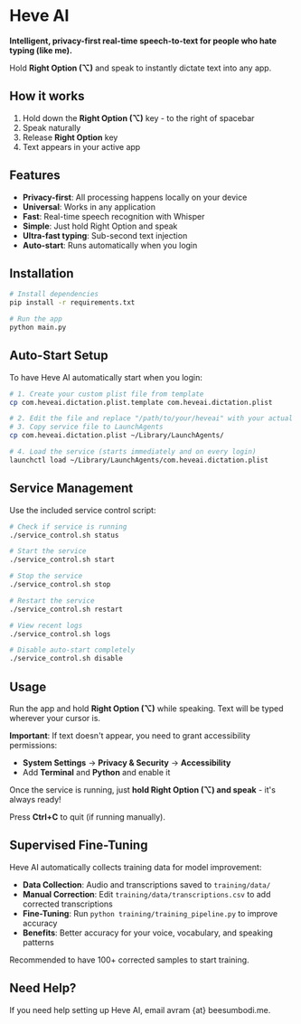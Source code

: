 # Heve AI

**Intelligent, privacy-first real-time speech-to-text for people who hate typing (like me).**

Hold **Right Option (⌥)** and speak to instantly dictate text into any app.

## How it works

1. Hold down the **Right Option (⌥)** key - to the right of spacebar
2. Speak naturally
3. Release **Right Option** key
4. Text appears in your active app

## Features

- **Privacy-first**: All processing happens locally on your device
- **Universal**: Works in any application
- **Fast**: Real-time speech recognition with Whisper
- **Simple**: Just hold Right Option and speak
- **Ultra-fast typing**: Sub-second text injection
- **Auto-start**: Runs automatically when you login

## Installation

```bash
# Install dependencies
pip install -r requirements.txt

# Run the app
python main.py
```

## Auto-Start Setup

To have Heve AI automatically start when you login:

```bash
# 1. Create your custom plist file from template
cp com.heveai.dictation.plist.template com.heveai.dictation.plist

# 2. Edit the file and replace "/path/to/your/heveai" with your actual path
# 3. Copy service file to LaunchAgents
cp com.heveai.dictation.plist ~/Library/LaunchAgents/

# 4. Load the service (starts immediately and on every login)
launchctl load ~/Library/LaunchAgents/com.heveai.dictation.plist
```

## Service Management

Use the included service control script:

```bash
# Check if service is running
./service_control.sh status

# Start the service
./service_control.sh start

# Stop the service
./service_control.sh stop

# Restart the service
./service_control.sh restart

# View recent logs
./service_control.sh logs

# Disable auto-start completely
./service_control.sh disable
```

## Usage

Run the app and hold **Right Option (⌥)** while speaking. Text will be typed wherever your cursor is.

**Important**: If text doesn't appear, you need to grant accessibility permissions:

- **System Settings** → **Privacy & Security** → **Accessibility**
- Add **Terminal** and **Python** and enable it

Once the service is running, just **hold Right Option (⌥) and speak** - it's always ready!

Press **Ctrl+C** to quit (if running manually).

## Supervised Fine-Tuning

Heve AI automatically collects training data for model improvement:

- **Data Collection**: Audio and transcriptions saved to `training/data/`
- **Manual Correction**: Edit `training/data/transcriptions.csv` to add corrected transcriptions
- **Fine-Tuning**: Run `python training/training_pipeline.py` to improve accuracy
- **Benefits**: Better accuracy for your voice, vocabulary, and speaking patterns

Recommended to have 100+ corrected samples to start training.

## Need Help?

If you need help setting up Heve AI, email avram {at} beesumbodi.me.